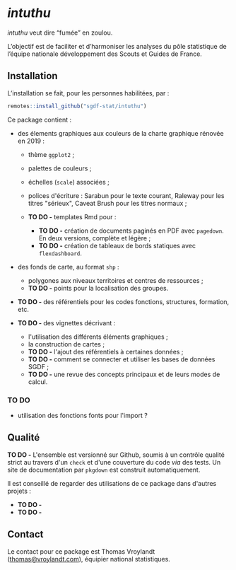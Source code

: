 
# *intuthu*

*intuthu* veut dire “fumée” en zoulou.

L’objectif est de faciliter et d’harmoniser les analyses du pôle statistique de l’équipe nationale développement des Scouts et Guides de
France.

## Installation

L’installation se fait, pour les personnes habilitées, par :

``` r
remotes::install_github("sgdf-stat/intuthu")
```

Ce package contient :

- des élements graphiques aux couleurs de la charte graphique rénovée en 2019 :

  - thème `ggplot2` ;
  - palettes de couleurs ;
  - échelles (`scale`) associées ;
  - polices d'écriture : Sarabun pour le texte courant, Raleway pour les titres "sérieux", Caveat Brush pour les titres normaux ;
  - **TO DO -** templates Rmd pour :
  
    - **TO DO -** création de documents paginés en PDF avec `pagedown`. En deux versions, complète et légère ;
    - **TO DO -** création de tableaux de bords statiques avec `flexdashboard`.
    
- des fonds de carte, au format `shp` :

  - polygones aux niveaux territoires et centres de ressources ;
  - **TO DO -** points pour la localisation des groupes.
  
- **TO DO -** des référentiels pour les codes fonctions, structures, formation, etc.
- **TO DO -** des vignettes décrivant :

  - l'utilisation des différents éléments graphiques ;
  - la construction de cartes ;
  - **TO DO -** l'ajout des référentiels à certaines données ;
  - **TO DO -** comment se connecter et utiliser les bases de données SGDF ;
  - **TO DO -** une revue des concepts principaux et de leurs modes de calcul.
  
### TO DO

- utilisation des fonctions fonts pour l'import ?

## Qualité

**TO DO -** L'ensemble est versionné sur Github, soumis à un contrôle qualité strict au travers d'un `check` et d'une couverture du code *via* des tests. Un site de documentation par `pkgdown` est construit automatiquement.

Il est conseillé de regarder des utilisations de ce package dans d'autres projets :

- **TO DO -**  
- **TO DO -** 

## Contact

Le contact pour ce package est Thomas Vroylandt (thomas@vroylandt.com), équipier national statistiques.
